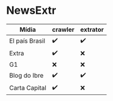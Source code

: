 # NewsExtr


| Mídia  | crawler  | extrator
|---|---|---|
|El país Brasil |  :heavy_check_mark: | :heavy_check_mark:  |
|Extra   |  :heavy_check_mark: | :x:  |
|G1   | :x:  | :x:  |
|Blog do Ibre |  :heavy_check_mark: | :heavy_check_mark:  |
|Carta Capital |  :heavy_check_mark: | :x:  |

